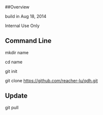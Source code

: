 ##Overview

build in Aug 18, 2014

Internal Use Only



## Command Line

mkdir name

cd name

git init

git clone https://github.com/reacher-lu/qdh.git



## Update
git pull